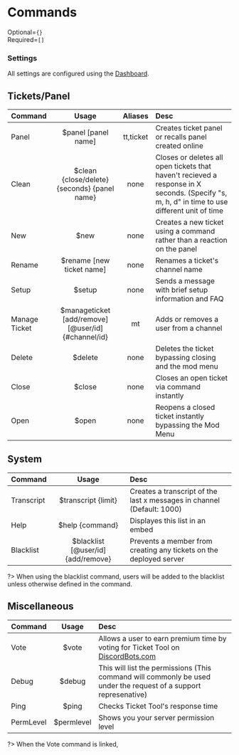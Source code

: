 # Commands
Optional=`{}`  
Required=`[]`

### Settings
All settings are configured using the [Dashboard](https://tickettool.xyz/dashboard).

##  Tickets/Panel

| Command | Usage | Aliases | Desc |
| :---------- | :-----------: | :-----------:| :------------------------------ |
| Panel | $panel [panel name] | tt,ticket | Creates ticket panel or recalls panel created online |
| Clean | $clean {close/delete} {seconds} {panel name} | none | Closes or deletes all open tickets that haven't recieved a response in X seconds. (Specify "s, m, h, d" in time to use different unit of time |
| New | $new | none | Creates a new ticket using a command rather than a reaction on the panel |
| Rename | $rename [new ticket name] | none | Renames a ticket's channel name |
| Setup | $setup | none | Sends a message with brief setup information and FAQ |
| Manage Ticket | $manageticket [add/remove] [@user/id] {#channel/id} | mt | Adds or removes a user from a channel |
| Delete | $delete | none | Deletes the ticket bypassing closing and the mod menu |
| Close | $close | none | Closes an open ticket via command instantly |
| Open | $open | none | Reopens a closed ticket instantly bypassing the Mod Menu |

##  System

| Command | Usage | Desc |
| :---------- | :-----------: | :------------------------------ |
| Transcript | $transcript {limit} | Creates a transcript of the last x messages in channel (Default: 1000)|
| Help | $help {command} | Displayes this list in an embed |
| Blacklist | $blacklist [@user/id] {add/remove} | Prevents a member from creating any tickets on the deployed server |

?> When using the blacklist command, users will be added to the blacklist unless otherwise defined in the command.

##  Miscellaneous

| Command | Usage | Desc |
| :---------- | :-----------: | :------------------------------ |
| Vote | $vote | Allows a user to earn premium time by voting for Ticket Tool on [DiscordBots.com](https://discordbots.org/bot/557628352828014614/vote) |
| Debug | $debug | This will list the permissions (This command will commonly be used under the request of a support represenative) |
| Ping | $ping | Checks Ticket Tool's response time |
| PermLevel | $permlevel | Shows you your server permission level |

?> When the Vote command is linked, 
